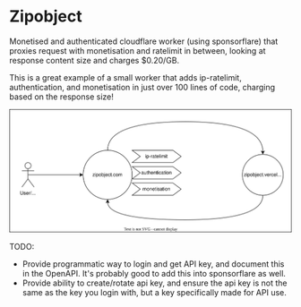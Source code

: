 # Zipobject

Monetised and authenticated cloudflare worker (using sponsorflare) that proxies request with monetisation and ratelimit in between, looking at response content size and charges $0.20/GB.

This is a great example of a small worker that adds ip-ratelimit, authentication, and monetisation in just over 100 lines of code, charging based on the response size!

![](architecture.drawio.svg)

TODO:

- Provide programmatic way to login and get API key, and document this in the OpenAPI. It's probably good to add this into sponsorflare as well.
- Provide ability to create/rotate api key, and ensure the api key is not the same as the key you login with, but a key specifically made for API use.
